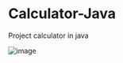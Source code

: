 # Calculator-Java
Project calculator in java

![image](https://user-images.githubusercontent.com/105025248/168428853-7a3716b4-8620-43a1-8a1f-a19bdb4ffa35.png)
